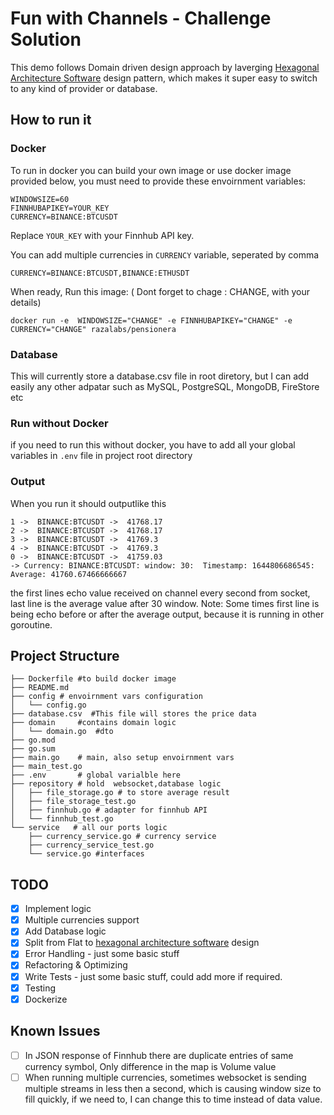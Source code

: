 # Fun with Channels - Challenge Solution

This demo follows Domain driven design approach by laverging [Hexagonal Architecture Software](https://en.wikipedia.org/wiki/Hexagonal_architecture_%28software%29) design pattern, which makes it super easy to switch to any kind of provider or database.

## How to run it

### Docker

To run in docker you can build your own image or use docker image provided below, you must need to provide these envoirnment variables:

```
WINDOWSIZE=60
FINNHUBAPIKEY=YOUR_KEY
CURRENCY=BINANCE:BTCUSDT
```

Replace `YOUR_KEY` with your Finnhub API key.

You can add multiple currencies in `CURRENCY` variable, seperated by comma

```
CURRENCY=BINANCE:BTCUSDT,BINANCE:ETHUSDT
```

When ready, Run this image: ( Dont forget to chage : CHANGE, with your details)

```
docker run -e  WINDOWSIZE="CHANGE" -e FINNHUBAPIKEY="CHANGE" -e CURRENCY="CHANGE" razalabs/pensionera
```

### Database

This will currently store a database.csv file in root diretory, but I can add easily any other adpatar such as MySQL, PostgreSQL, MongoDB, FireStore etc

### Run without Docker

if you need to run this without docker, you have to add all your global variables in
`.env` file in project root directory

### Output

When you run it should outputlike this

```
1 ->  BINANCE:BTCUSDT ->  41768.17
2 ->  BINANCE:BTCUSDT ->  41768.17
3 ->  BINANCE:BTCUSDT ->  41769.3
4 ->  BINANCE:BTCUSDT ->  41769.3
0 ->  BINANCE:BTCUSDT ->  41759.03
-> Currency: BINANCE:BTCUSDT: window: 30:  Timestamp: 1644806686545: Average: 41760.67466666667
```

the first lines echo value received on channel every second from socket, last line is the average value after 30 window.
Note: Some times first line is being echo before or after the average output, because it is running in other
goroutine.

## Project Structure

```
├── Dockerfile #to build docker image
├── README.md
├── config # envoirnment vars configuration
│   └── config.go
├── database.csv  #This file will stores the price data
├── domain     #contains domain logic
│   └── domain.go  #dto
├── go.mod
├── go.sum
├── main.go    # main, also setup envoirnment vars
├── main_test.go
├── .env       # global varialble here
├── repository # hold  websocket,database logic
│   ├── file_storage.go # to store average result
│   ├── file_storage_test.go
│   ├── finnhub.go # adapter for finnhub API
│   └── finnhub_test.go
└── service   # all our ports logic
    ├── currency_service.go # currency service
    ├── currency_service_test.go
    └── service.go #interfaces
```

## TODO

- [x] Implement logic
- [x] Multiple currencies support
- [x] Add Database logic
- [x] Split from Flat to [hexagonal architecture software](https://en.wikipedia.org/wiki/Hexagonal_architecture_%28software%29) design
- [x] Error Handling - just some basic stuff
- [x] Refactoring & Optimizing
- [x] Write Tests - just some basic stuff, could add more if required.
- [x] Testing
- [x] Dockerize

## Known Issues

- [ ] In JSON response of Finnhub there are duplicate entries of same currency symbol, Only difference in the map is Volume value
- [ ] When running multiple currencies, sometimes websocket is sending multiple streams in less then a second, which is causing window size to fill quickly, if we need to, I can change this to time instead of data value.
